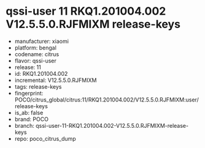 # qssi-user 11 RKQ1.201004.002 V12.5.5.0.RJFMIXM release-keys
- manufacturer: xiaomi
- platform: bengal
- codename: citrus
- flavor: qssi-user
- release: 11
- id: RKQ1.201004.002
- incremental: V12.5.5.0.RJFMIXM
- tags: release-keys
- fingerprint: POCO/citrus_global/citrus:11/RKQ1.201004.002/V12.5.5.0.RJFMIXM:user/release-keys
- is_ab: false
- brand: POCO
- branch: qssi-user-11-RKQ1.201004.002-V12.5.5.0.RJFMIXM-release-keys
- repo: poco_citrus_dump
